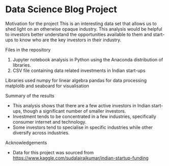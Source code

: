 # Data Science Blog Project 

Motivation for the project
This is an interesting data set that allows us to shed light on an otherwise opaque industry. This analysis would be helpful to investors better understand the opportunities available to them and start-ups to know who are the key investors in their industry.

Files in the repository
1. Jupyter notebook analysis in Python using the Anaconda distribution of libraries. 
2. CSV file containing data related investments in Indian start-ups

Libraries used
numpy for linear algebra
pandas for data processing
matplolib and seaboard for visualisation

Summary of the results 
- This analysis shows that there are a few active investors in Indian start-ups, though a significant number of smaller investors.
- Investment tends to be concentrated in a few industries, specifically consumer internet and technology.
- Some investors tend to specialise in specific industries while other diversify across industries.

Acknowledgements
- Data for this project was sourced from https://www.kaggle.com/sudalairajkumar/indian-startup-funding